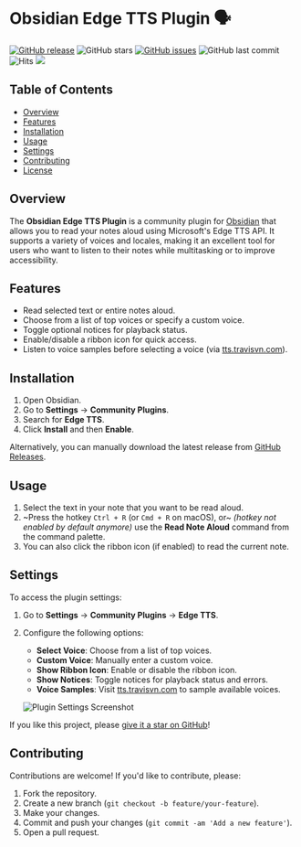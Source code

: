 # Obsidian Edge TTS Plugin 🗣️

[![GitHub release](https://img.shields.io/github/v/release/travisvn/obsidian-edge-tts)](https://github.com/travisvn/obsidian-edge-tts/releases)
![GitHub stars](https://img.shields.io/github/stars/travisvn/obsidian-edge-tts?style=social)
[![GitHub issues](https://img.shields.io/github/issues/travisvn/obsidian-edge-tts)](https://github.com/travisvn/obsidian-edge-tts/issues)
![GitHub last commit](https://img.shields.io/github/last-commit/travisvn/obsidian-edge-tts?color=red)
![Hits](https://hits.seeyoufarm.com/api/count/incr/badge.svg?url=https%3A%2F%2Fgithub.com%2Ftravisvn%2Fobsidian-edge-tts&count_bg=%2379C83D&title_bg=%23555555&icon=&icon_color=%23E7E7E7&title=hits&edge_flat=false)
[![](https://img.shields.io/static/v1?label=Sponsor&message=%E2%9D%A4&logo=GitHub&color=%23fe8e86)](https://img.shields.io/github/sponsors/travisvn)

## Table of Contents

- [Overview](#overview)
- [Features](#features)
- [Installation](#installation)
- [Usage](#usage)
- [Settings](#settings)
- [Contributing](#contributing)
- [License](#license)

## Overview

The **Obsidian Edge TTS Plugin** is a community plugin for [Obsidian](https://obsidian.md/) that allows you to read your notes aloud using Microsoft's Edge TTS API. It supports a variety of voices and locales, making it an excellent tool for users who want to listen to their notes while multitasking or to improve accessibility.

## Features

- Read selected text or entire notes aloud.
- Choose from a list of top voices or specify a custom voice.
- Toggle optional notices for playback status.
- Enable/disable a ribbon icon for quick access.
- Listen to voice samples before selecting a voice (via [tts.travisvn.com](https://tts.travisvn.com)).

## Installation

1. Open Obsidian.
2. Go to **Settings** → **Community Plugins**.
3. Search for **Edge TTS**.
4. Click **Install** and then **Enable**.

Alternatively, you can manually download the latest release from [GitHub Releases](https://github.com/travisvn/obsidian-edge-tts/releases).

## Usage

1. Select the text in your note that you want to be read aloud.
2. ~Press the hotkey `Ctrl + R` (or `Cmd + R` on macOS), or~ _(hotkey not enabled by default anymore)_ use the **Read Note Aloud** command from the command palette.
3. You can also click the ribbon icon (if enabled) to read the current note.

## Settings

To access the plugin settings:

1. Go to **Settings** → **Community Plugins** → **Edge TTS**.
2. Configure the following options:
   - **Select Voice**: Choose from a list of top voices.
   - **Custom Voice**: Manually enter a custom voice.
   - **Show Ribbon Icon**: Enable or disable the ribbon icon.
   - **Show Notices**: Toggle notices for playback status and errors.
   - **Voice Samples**: Visit [tts.travisvn.com](https://tts.travisvn.com) to sample available voices.
   
   ![Plugin Settings Screenshot](https://utfs.io/f/MMMHiQ1TQaBokqnYgsditb0yMYmKjvXxwOnIVk1aZ9pBRNs7)

If you like this project, please [give it a star on GitHub](https://github.com/travisvn/obsidian-edge-tts)!

## Contributing

Contributions are welcome! If you'd like to contribute, please:

1. Fork the repository.
2. Create a new branch (`git checkout -b feature/your-feature`).
3. Make your changes.
4. Commit and push your changes (`git commit -am 'Add a new feature'`).
5. Open a pull request.
